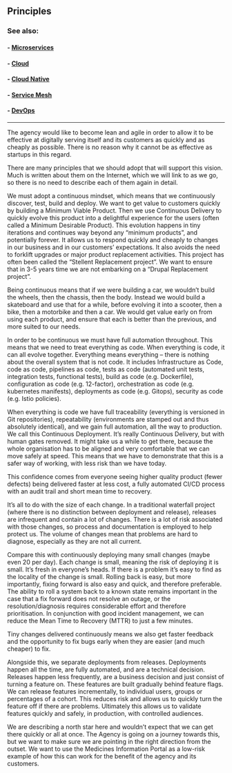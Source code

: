 ## Principles

### See also:

#### - [Microservices](./microservices.md)

#### - [Cloud](./cloud.md)

#### - [Cloud Native](./cloud-native.md)

#### - [Service Mesh](./service-mesh.md)

#### - [DevOps](./devops.md)

---

The agency would like to become lean and agile in order to allow it to be effective at digitally serving itself and its customers as quickly and as cheaply as possible. There is no reason why it cannot be as effective as startups in this regard.

There are many principles that we should adopt that will support this vision. Much is written about them on the Internet, which we will link to as we go, so there is no need to describe each of them again in detail.

We must adopt a continuous mindset, which means that we continuously discover, test, build and deploy. We want to get value to customers quickly by building a Minimum Viable Product. Then we use Continuous Delivery to quickly evolve this product into a delightful experience for the users (often called a Minimum Desirable Product). This evolution happens in tiny iterations and continues way beyond any “minimum products”, and potentially forever. It allows us to respond quickly and cheaply to changes in our business and in our customers’ expectations. It also avoids the need to forklift upgrades or major product replacement activities. This project has often been called the “Stellent Replacement project”. We want to ensure that in 3-5 years time we are not embarking on a “Drupal Replacement project”.

Being continuous means that if we were building a car, we wouldn’t build the wheels, then the chassis, then the body. Instead we would build a skateboard and use that for a while, before evolving it into a scooter, then a bike, then a motorbike and then a car. We would get value early on from using each product, and ensure that each is better than the previous, and more suited to our needs.

In order to be continuous we must have full automation throughout. This means that we need to treat everything as code. When everything is code, it can all evolve together. Everything means everything – there is nothing about the overall system that is not code. It includes Infrastructure as Code, code as code, pipelines as code, tests as code (automated unit tests, integration tests, functional tests), build as code (e.g. Dockerfile), configuration as code (e.g. 12-factor), orchestration as code (e.g. kubernetes manifests), deployments as code (e.g. Gitops), security as code (e.g. Istio policies).

When everything is code we have full traceability (everything is versioned in Git repositories), repeatability (environments are stamped out and thus absolutely identical), and we gain full automation, all the way to production. We call this Continuous Deployment. It’s really Continuous Delivery, but with human gates removed. It might take us a while to get there, because the whole organisation has to be aligned and very comfortable that we can move safely at speed. This means that we have to demonstrate that this is a safer way of working, with less risk than we have today.

This confidence comes from everyone seeing higher quality product (fewer defects) being delivered faster at less cost, a fully automated CI/CD process with an audit trail and short mean time to recovery.

It’s all to do with the size of each change. In a traditional waterfall project (where there is no distinction between deployment and release), releases are infrequent and contain a lot of changes. There is a lot of risk associated with those changes, so process and documentation is employed to help protect us. The volume of changes mean that problems are hard to diagnose, especially as they are not all current.

Compare this with continuously deploying many small changes (maybe even 20 per day). Each change is small, meaning the risk of deploying it is small. It’s fresh in everyone’s heads. If there is a problem it’s easy to find as the locality of the change is small. Rolling back is easy, but more importantly, fixing forward is also easy and quick, and therefore preferable. The ability to roll a system back to a known state remains important in the case that a fix forward does not resolve an outage, or the resolution/diagnosis requires considerable effort and therefore prioritisation. In conjunction with good incident management, we can reduce the Mean Time to Recovery (MTTR) to just a few minutes.

Tiny changes delivered continuously means we also get faster feedback and the opportunity to fix bugs early when they are easier (and much cheaper) to fix.

Alongside this, we separate deployments from releases. Deployments happen all the time, are fully automated, and are a technical decision. Releases happen less frequently, are a business decision and just consist of turning a feature on. These features are built gradually behind feature flags. We can release features incrementally, to individual users, groups or percentages of a cohort. This reduces risk and allows us to quickly turn the feature off if there are problems. Ultimately this allows us to validate features quickly and safely, in production, with controlled audiences.

We are describing a north star here and wouldn’t expect that we can get there quickly or all at once. The Agency is going on a journey towards this, but we want to make sure we are pointing in the right direction from the outset. We want to use the Medicines Information Portal as a low-risk example of how this can work for the benefit of the agency and its customers.
